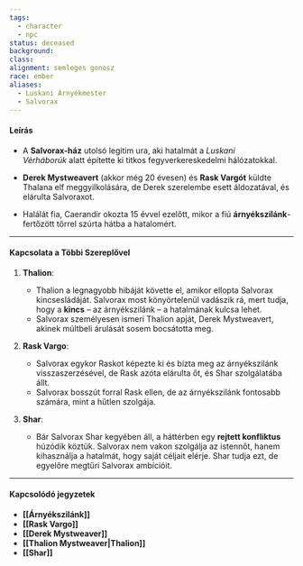 ```yaml
---
tags:
  - character
  - npc
status: deceased
background: 
class: 
alignment: semleges gonosz
race: ember
aliases:
  - Luskani Árnyékmester
  - Salvorax
---
```

#### **Leírás**

- A **Salvorax-ház** utolsó legitim ura, aki hatalmát a _Luskani Vérháborúk_ alatt építette ki titkos fegyverkereskedelmi hálózatokkal.
    
- **Derek Mystweavert** (akkor még 20 évesen) és **Rask Vargót** küldte Thalana elf meggyilkolására, de Derek szerelembe esett áldozatával, és elárulta Salvoraxot.
    
- Halálát fia, Caerandir okozta 15 évvel ezelőtt, mikor a fiú **árnyékszilánk**-fertőzött tőrrel szúrta hátba a hatalomért.
---
#### **Kapcsolata a Többi Szereplővel**

1. **Thalion**:
    
    - Thalion a legnagyobb hibáját követte el, amikor ellopta Salvorax kincsesládáját. Salvorax most könyörtelenül vadászik rá, mert tudja, hogy a **kincs** – az árnyékszilánk – a hatalmának kulcsa lehet.
    - Salvorax személyesen ismeri Thalion apját, Derek Mystweavert, akinek múltbeli árulását sosem bocsátotta meg.
2. **Rask Vargo**:
    
    - Salvorax egykor Raskot képezte ki és bízta meg az árnyékszilánk visszaszerzésével, de Rask azóta elárulta őt, és Shar szolgálatába állt.
    - Salvorax bosszút forral Rask ellen, de az árnyékszilánk fontosabb számára, mint a hűtlen szolgája.
3. **Shar**:
    
    - Bár Salvorax Shar kegyében áll, a háttérben egy **rejtett konfliktus** húzódik köztük. Salvorax nem vakon szolgálja az istennőt, hanem kihasználja a hatalmát, hogy saját céljait elérje. Shar tudja ezt, de egyelőre megtűri Salvorax ambícióit.
---
#### **Kapcsolódó jegyzetek**

- **[[Árnyékszilánk]]**
- **[[Rask Vargo]]**
- **[[Derek Mystweaver]]**
- **[[Thalion Mystweaver|Thalion]]**
- **[[Shar]]**